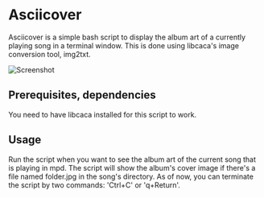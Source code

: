 Asciicover
==========
Asciicover is a simple bash script to display the album art of a currently playing song in a terminal window.
This is done using libcaca's image conversion tool, img2txt.

![Screenshot](http://i.imgur.com/4L5FC.png)

Prerequisites, dependencies
---------------------------
You need to have libcaca installed for this script to work.

Usage
-----
Run the script when you want to see the album art of the current song that is playing in mpd.
The script will show the album's cover image if there's a file named folder.jpg in the song's directory.
As of now, you can terminate the script by two commands: 'Ctrl+C' or 'q+Return'.